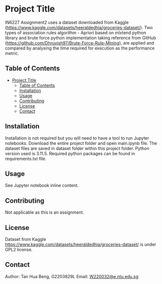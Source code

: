 # Project Title

IN6227 Assignment2 uses a dataset downloaded from Kaggle (https://www.kaggle.com/datasets/heeraldedhia/groceries-dataset/). Two types of association rules algorithm - Apriori based on mlxtend python library and brute force python implementation taking reference from GitHub (https://github.com/Dhruvish97/Brute-Force-Rule-Mining), are applied and compared by analysing the time required for execution as the performance metric.

## Table of Contents

- [Project Title](#project-title)
  - [Table of Contents](#table-of-contents)
  - [Installation](#installation)
  - [Usage](#usage)
  - [Contributing](#contributing)
  - [License](#license)
  - [Contact](#contact)

## Installation

Installation is not required but you will need to have a tool to run Jupyter notebooks.
Download the entire project folder and open main.ipynb file. The dataset files are saved in dataset folder within this project folder.
Python version used is 3.11.5. Required python packages can be found in requirements.txt file.

## Usage

See Jupyter notebook inline content.

## Contributing

Not applicable as this is an assignment.

## License

Dataset from Kaggle https://www.kaggle.com/datasets/heeraldedhia/groceries-dataset/ is under GPL2 license.

## Contact

Author: Tan Hua Beng, G2203829L
Email: W220032@e.ntu.edu.sg